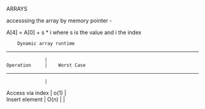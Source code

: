 

ARRAYS

accesssing the array by memory pointer -  

A[4] = A[0] + s * i where s is the value and i the index


        Dynamic array runtime
______________________________________
                  |
    Operation     |    Worst Case
______________________________________
                  |
Access via index  |     o(1)
                  |  
 Insert element   |     O(n)
                  |
                  |
